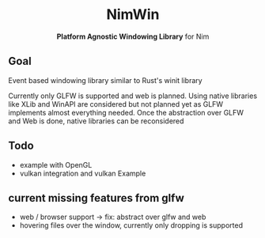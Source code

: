 <div align="center">
  <h1> NimWin </h1>
  <p><b>Platform Agnostic Windowing Library</b> for Nim</p>
</div>

## Goal
Event based windowing library similar to Rust's winit library

Currently only GLFW is supported and web is planned.
Using native libraries like XLib and WinAPI are considered but not planned yet as GLFW implements almost everything needed. Once the abstraction over GLFW and Web is done, native libraries can be reconsidered
 
## Todo
- example with OpenGL
- vulkan integration and vulkan Example

## current missing features from glfw
- web / browser support -> fix: abstract over glfw and web
- hovering files over the window, currently only dropping is supported
